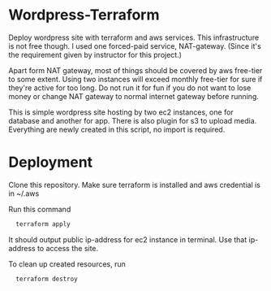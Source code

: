 # Wordpress-Terraform

Deploy wordpress site with terraform and aws services.
This infrastructure is not free though. I used one forced-paid service, NAT-gateway. (Since it's the requirement given by instructor for this project.)

Apart form NAT gateway, most of things should be covered by aws free-tier to some extent. Using two instances will exceed monthly free-tier for sure if they're active for too long.
Do not run it for fun if you do not want to lose money or change NAT gateway to normal internet gateway before running.

This is simple wordpress site hosting by two ec2 instances, one for database and another for app.
There is also plugin for s3 to upload media. Everything are newly created in this script, no import is required.

# Deployment

Clone this repository. Make sure terraform is installed and aws credential is in ~/.aws

Run this command
```bash
  terraform apply
```

It should output public ip-address for ec2 instance in terminal.
Use that ip-address to access the site.

To clean up created resources, run
```bash
  terraform destroy
```
